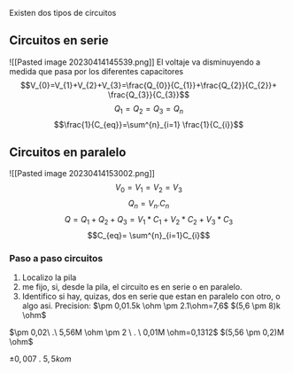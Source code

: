 Existen dos tipos de circuitos
## Circuitos en serie
![[Pasted image 20230414145539.png]]
El voltaje va disminuyendo a medida que pasa por los diferentes capacitores
$$V_{0}=V_{1}+V_{2}+V_{3}=\frac{Q_{0}}{C_{1}}+\frac{Q_{2}}{C_{2}}+ \frac{Q_{3}}{C_{3}}$$
$$Q_{1}=Q_{2}=Q_{3}=Q_{n}$$
$$\frac{1}{C_{eq}}=\sum^{n}_{i=1} \frac{1}{C_{i}}$$

## Circuitos en paralelo
![[Pasted image 20230414153002.png]]
$$V_{0}=V_{1}=V_{2}=V_{3}$$
$$Q_n = V_n . C_n$$
$$Q=Q_{1}+Q_{2}+Q_{3}=V_{1}*C_{1}+V_{2}*C_{2}+V_{3}*C_{3}$$
$$C_{eq}= \sum^{n}_{i=1}C_{i}$$

### Paso a paso circuitos
1) Localizo la pila
2) me fijo, si, desde la pila, el circuito es en serie o en paralelo. 
3) Identifico si hay, quizas, dos en serie que estan en paralelo con otro, o algo asi.
Precision: $\pm 0,01.5k \ohm \pm 2.1\ohm=7,6$
$(5,6 \pm 8)k \ohm$

$\pm 0,02\  .\ 5,56M \ohm \pm 2 \  . \ 0,01M \ohm=0,1312$
$(5,56 \pm 0,2)M \ohm$

$\pm 0,007 \ . \ 5,5 k om$